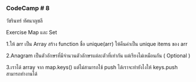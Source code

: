 ###  CodeCamp # 8
วัชรินทร์ ทัศนาญชลี




Exercise Map และ Set  

1.ให้ arr เป็น Array สร้าง function ชื่อ unique(arr) ให้คืนค่าเป็น unique items ของ arr  

2.Anagram เป็นตัวอักษรที่มีจำนวนตัวอักษรแต่ละตัวที่เท่ากัน แต่เรียงไม่เหมือนกัน ( Optional )  

3.เราได้ array จาก map.keys() แต่ไม่สามารถใช้ push ได้เราจะทำยังไงให้ keys.push สามารถทำงานได้